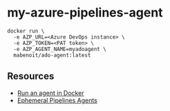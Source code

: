 # my-azure-pipelines-agent

```
docker run \
  -e AZP_URL=<Azure DevOps instance> \
  -e AZP_TOKEN=<PAT token> \
  -e AZP_AGENT_NAME=myadoagent \
  mabenoit/ado-agent:latest
```

## Resources

- [Run an agent in Docker](https://docs.microsoft.com/azure/devops/pipelines/agents/docker)
- [Ephemeral Pipelines Agents](https://github.com/microsoft/azure-pipelines-ephemeral-agents)
